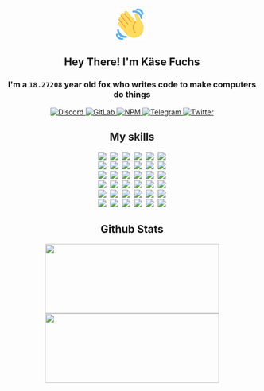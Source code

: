 <div><p align=center><img src=./resources/images/wave.gif width=64px height=64px></p><h2 align=center>Hey There! I'm Käse Fuchs</h2><h3 align=center>I'm a <code>18.27208</code> year old fox who writes code to make computers do things</h3><p align=center><a href=https://discord.com/users/507526681125322772><img alt=Discord src="https://img.shields.io/badge/Discord-5865F2?logo=discord&logoColor=white&style=flat-square#0735b74bf8c978e3d83945194a0ed38f"> </a><a href=https://gitlab.com/kasefuchs><img alt=GitLab src="https://img.shields.io/badge/GitLab-330F63?logo=gitlab&logoColor=white&style=flat-square#0735b74bf8c978e3d83945194a0ed38f"> </a><a href=https://npmjs.com/~kasefuchs><img alt=NPM src="https://img.shields.io/badge/NPM-CB3837?logo=npm&logoColor=white&style=flat-square#0735b74bf8c978e3d83945194a0ed38f"> </a><a href=https://t.me/kasefuchs><img alt=Telegram src="https://img.shields.io/badge/Telegram-2CA5E0?logo=telegram&logoColor=white&style=flat-square#0735b74bf8c978e3d83945194a0ed38f"> </a><a href=https://twitter.com/kasefuchs><img alt=Twitter src="https://img.shields.io/badge/Twitter-1DA1F2?logo=twitter&logoColor=white&style=flat-square#0735b74bf8c978e3d83945194a0ed38f"></a></p><h2 align=center>My skills</h2><p align=center><a href=https://aws.amazon.com/ ><picture><source srcset="https://skillicons.dev/icons?i=aws&theme=dark#0735b74bf8c978e3d83945194a0ed38f" media="(prefers-color-scheme: dark)"><source srcset="https://skillicons.dev/icons?i=aws&theme=light#0735b74bf8c978e3d83945194a0ed38f" media="(prefers-color-scheme: light), (prefers-color-scheme: no-preference)"><img src="https://skillicons.dev/icons?i=aws&theme=light#0735b74bf8c978e3d83945194a0ed38f"></picture></a>&nbsp;&nbsp;<a href=https://en.wikipedia.org/wiki/Bash_(Unix_shell)><picture><source srcset="https://skillicons.dev/icons?i=bash&theme=dark#0735b74bf8c978e3d83945194a0ed38f" media="(prefers-color-scheme: dark)"><source srcset="https://skillicons.dev/icons?i=bash&theme=light#0735b74bf8c978e3d83945194a0ed38f" media="(prefers-color-scheme: light), (prefers-color-scheme: no-preference)"><img src="https://skillicons.dev/icons?i=bash&theme=light#0735b74bf8c978e3d83945194a0ed38f"></picture></a>&nbsp;&nbsp;<a href=https://discord.com/developers/docs><picture><source srcset="https://skillicons.dev/icons?i=bots&theme=dark#0735b74bf8c978e3d83945194a0ed38f" media="(prefers-color-scheme: dark)"><source srcset="https://skillicons.dev/icons?i=bots&theme=light#0735b74bf8c978e3d83945194a0ed38f" media="(prefers-color-scheme: light), (prefers-color-scheme: no-preference)"><img src="https://skillicons.dev/icons?i=bots&theme=light#0735b74bf8c978e3d83945194a0ed38f"></picture></a>&nbsp;&nbsp;<a href=https://www.cloudflare.com/ ><picture><source srcset="https://skillicons.dev/icons?i=cloudflare&theme=dark#0735b74bf8c978e3d83945194a0ed38f" media="(prefers-color-scheme: dark)"><source srcset="https://skillicons.dev/icons?i=cloudflare&theme=light#0735b74bf8c978e3d83945194a0ed38f" media="(prefers-color-scheme: light), (prefers-color-scheme: no-preference)"><img src="https://skillicons.dev/icons?i=cloudflare&theme=light#0735b74bf8c978e3d83945194a0ed38f"></picture></a>&nbsp;&nbsp;<a href=https://en.wikipedia.org/wiki/CSS><picture><source srcset="https://skillicons.dev/icons?i=css&theme=dark#0735b74bf8c978e3d83945194a0ed38f" media="(prefers-color-scheme: dark)"><source srcset="https://skillicons.dev/icons?i=css&theme=light#0735b74bf8c978e3d83945194a0ed38f" media="(prefers-color-scheme: light), (prefers-color-scheme: no-preference)"><img src="https://skillicons.dev/icons?i=css&theme=light#0735b74bf8c978e3d83945194a0ed38f"></picture></a>&nbsp;&nbsp;<a href=https://www.docker.com/ ><picture><source srcset="https://skillicons.dev/icons?i=docker&theme=dark#0735b74bf8c978e3d83945194a0ed38f" media="(prefers-color-scheme: dark)"><source srcset="https://skillicons.dev/icons?i=docker&theme=light#0735b74bf8c978e3d83945194a0ed38f" media="(prefers-color-scheme: light), (prefers-color-scheme: no-preference)"><img src="https://skillicons.dev/icons?i=docker&theme=light#0735b74bf8c978e3d83945194a0ed38f"></picture></a><br><a href=https://www.electronjs.org/ ><picture><source srcset="https://skillicons.dev/icons?i=electron&theme=dark#0735b74bf8c978e3d83945194a0ed38f" media="(prefers-color-scheme: dark)"><source srcset="https://skillicons.dev/icons?i=electron&theme=light#0735b74bf8c978e3d83945194a0ed38f" media="(prefers-color-scheme: light), (prefers-color-scheme: no-preference)"><img src="https://skillicons.dev/icons?i=electron&theme=light#0735b74bf8c978e3d83945194a0ed38f"></picture></a>&nbsp;&nbsp;<a href=https://expressjs.com/ ><picture><source srcset="https://skillicons.dev/icons?i=express&theme=dark#0735b74bf8c978e3d83945194a0ed38f" media="(prefers-color-scheme: dark)"><source srcset="https://skillicons.dev/icons?i=express&theme=light#0735b74bf8c978e3d83945194a0ed38f" media="(prefers-color-scheme: light), (prefers-color-scheme: no-preference)"><img src="https://skillicons.dev/icons?i=express&theme=light#0735b74bf8c978e3d83945194a0ed38f"></picture></a>&nbsp;&nbsp;<a href=https://www.figma.com/ ><picture><source srcset="https://skillicons.dev/icons?i=figma&theme=dark#0735b74bf8c978e3d83945194a0ed38f" media="(prefers-color-scheme: dark)"><source srcset="https://skillicons.dev/icons?i=figma&theme=light#0735b74bf8c978e3d83945194a0ed38f" media="(prefers-color-scheme: light), (prefers-color-scheme: no-preference)"><img src="https://skillicons.dev/icons?i=figma&theme=light#0735b74bf8c978e3d83945194a0ed38f"></picture></a>&nbsp;&nbsp;<a href=https://firebase.google.com/ ><picture><source srcset="https://skillicons.dev/icons?i=firebase&theme=dark#0735b74bf8c978e3d83945194a0ed38f" media="(prefers-color-scheme: dark)"><source srcset="https://skillicons.dev/icons?i=firebase&theme=light#0735b74bf8c978e3d83945194a0ed38f" media="(prefers-color-scheme: light), (prefers-color-scheme: no-preference)"><img src="https://skillicons.dev/icons?i=firebase&theme=light#0735b74bf8c978e3d83945194a0ed38f"></picture></a>&nbsp;&nbsp;<a href=https://flask.palletsprojects.com/ ><picture><source srcset="https://skillicons.dev/icons?i=flask&theme=dark#0735b74bf8c978e3d83945194a0ed38f" media="(prefers-color-scheme: dark)"><source srcset="https://skillicons.dev/icons?i=flask&theme=light#0735b74bf8c978e3d83945194a0ed38f" media="(prefers-color-scheme: light), (prefers-color-scheme: no-preference)"><img src="https://skillicons.dev/icons?i=flask&theme=light#0735b74bf8c978e3d83945194a0ed38f"></picture></a>&nbsp;&nbsp;<a href=https://cloud.google.com/ ><picture><source srcset="https://skillicons.dev/icons?i=gcp&theme=dark#0735b74bf8c978e3d83945194a0ed38f" media="(prefers-color-scheme: dark)"><source srcset="https://skillicons.dev/icons?i=gcp&theme=light#0735b74bf8c978e3d83945194a0ed38f" media="(prefers-color-scheme: light), (prefers-color-scheme: no-preference)"><img src="https://skillicons.dev/icons?i=gcp&theme=light#0735b74bf8c978e3d83945194a0ed38f"></picture></a><br><a href=https://git-scm.com/ ><picture><source srcset="https://skillicons.dev/icons?i=git&theme=dark#0735b74bf8c978e3d83945194a0ed38f" media="(prefers-color-scheme: dark)"><source srcset="https://skillicons.dev/icons?i=git&theme=light#0735b74bf8c978e3d83945194a0ed38f" media="(prefers-color-scheme: light), (prefers-color-scheme: no-preference)"><img src="https://skillicons.dev/icons?i=git&theme=light#0735b74bf8c978e3d83945194a0ed38f"></picture></a>&nbsp;&nbsp;<a href=https://github.com/ ><picture><source srcset="https://skillicons.dev/icons?i=github&theme=dark#0735b74bf8c978e3d83945194a0ed38f" media="(prefers-color-scheme: dark)"><source srcset="https://skillicons.dev/icons?i=github&theme=light#0735b74bf8c978e3d83945194a0ed38f" media="(prefers-color-scheme: light), (prefers-color-scheme: no-preference)"><img src="https://skillicons.dev/icons?i=github&theme=light#0735b74bf8c978e3d83945194a0ed38f"></picture></a>&nbsp;&nbsp;<a href=https://gitlab.com/ ><picture><source srcset="https://skillicons.dev/icons?i=gitlab&theme=dark#0735b74bf8c978e3d83945194a0ed38f" media="(prefers-color-scheme: dark)"><source srcset="https://skillicons.dev/icons?i=gitlab&theme=light#0735b74bf8c978e3d83945194a0ed38f" media="(prefers-color-scheme: light), (prefers-color-scheme: no-preference)"><img src="https://skillicons.dev/icons?i=gitlab&theme=light#0735b74bf8c978e3d83945194a0ed38f"></picture></a>&nbsp;&nbsp;<a href=https://www.heroku.com/ ><picture><source srcset="https://skillicons.dev/icons?i=heroku&theme=dark#0735b74bf8c978e3d83945194a0ed38f" media="(prefers-color-scheme: dark)"><source srcset="https://skillicons.dev/icons?i=heroku&theme=light#0735b74bf8c978e3d83945194a0ed38f" media="(prefers-color-scheme: light), (prefers-color-scheme: no-preference)"><img src="https://skillicons.dev/icons?i=heroku&theme=light#0735b74bf8c978e3d83945194a0ed38f"></picture></a>&nbsp;&nbsp;<a href=https://en.wikipedia.org/wiki/HTML><picture><source srcset="https://skillicons.dev/icons?i=html&theme=dark#0735b74bf8c978e3d83945194a0ed38f" media="(prefers-color-scheme: dark)"><source srcset="https://skillicons.dev/icons?i=html&theme=light#0735b74bf8c978e3d83945194a0ed38f" media="(prefers-color-scheme: light), (prefers-color-scheme: no-preference)"><img src="https://skillicons.dev/icons?i=html&theme=light#0735b74bf8c978e3d83945194a0ed38f"></picture></a>&nbsp;&nbsp;<a href=https://en.wikipedia.org/wiki/JavaScript><picture><source srcset="https://skillicons.dev/icons?i=js&theme=dark#0735b74bf8c978e3d83945194a0ed38f" media="(prefers-color-scheme: dark)"><source srcset="https://skillicons.dev/icons?i=js&theme=light#0735b74bf8c978e3d83945194a0ed38f" media="(prefers-color-scheme: light), (prefers-color-scheme: no-preference)"><img src="https://skillicons.dev/icons?i=js&theme=light#0735b74bf8c978e3d83945194a0ed38f"></picture></a><br><a href=https://en.wikipedia.org/wiki/Linux><picture><source srcset="https://skillicons.dev/icons?i=linux&theme=dark#0735b74bf8c978e3d83945194a0ed38f" media="(prefers-color-scheme: dark)"><source srcset="https://skillicons.dev/icons?i=linux&theme=light#0735b74bf8c978e3d83945194a0ed38f" media="(prefers-color-scheme: light), (prefers-color-scheme: no-preference)"><img src="https://skillicons.dev/icons?i=linux&theme=light#0735b74bf8c978e3d83945194a0ed38f"></picture></a>&nbsp;&nbsp;<a href=https://mui.com/ ><picture><source srcset="https://skillicons.dev/icons?i=materialui&theme=dark#0735b74bf8c978e3d83945194a0ed38f" media="(prefers-color-scheme: dark)"><source srcset="https://skillicons.dev/icons?i=materialui&theme=light#0735b74bf8c978e3d83945194a0ed38f" media="(prefers-color-scheme: light), (prefers-color-scheme: no-preference)"><img src="https://skillicons.dev/icons?i=materialui&theme=light#0735b74bf8c978e3d83945194a0ed38f"></picture></a>&nbsp;&nbsp;<a href=https://en.wikipedia.org/wiki/Markdown><picture><source srcset="https://skillicons.dev/icons?i=md&theme=dark#0735b74bf8c978e3d83945194a0ed38f" media="(prefers-color-scheme: dark)"><source srcset="https://skillicons.dev/icons?i=md&theme=light#0735b74bf8c978e3d83945194a0ed38f" media="(prefers-color-scheme: light), (prefers-color-scheme: no-preference)"><img src="https://skillicons.dev/icons?i=md&theme=light#0735b74bf8c978e3d83945194a0ed38f"></picture></a>&nbsp;&nbsp;<a href=https://www.mongodb.com/ ><picture><source srcset="https://skillicons.dev/icons?i=mongodb&theme=dark#0735b74bf8c978e3d83945194a0ed38f" media="(prefers-color-scheme: dark)"><source srcset="https://skillicons.dev/icons?i=mongodb&theme=light#0735b74bf8c978e3d83945194a0ed38f" media="(prefers-color-scheme: light), (prefers-color-scheme: no-preference)"><img src="https://skillicons.dev/icons?i=mongodb&theme=light#0735b74bf8c978e3d83945194a0ed38f"></picture></a>&nbsp;&nbsp;<a href=https://www.mysql.com/ ><picture><source srcset="https://skillicons.dev/icons?i=mysql&theme=dark#0735b74bf8c978e3d83945194a0ed38f" media="(prefers-color-scheme: dark)"><source srcset="https://skillicons.dev/icons?i=mysql&theme=light#0735b74bf8c978e3d83945194a0ed38f" media="(prefers-color-scheme: light), (prefers-color-scheme: no-preference)"><img src="https://skillicons.dev/icons?i=mysql&theme=light#0735b74bf8c978e3d83945194a0ed38f"></picture></a>&nbsp;&nbsp;<a href=https://nextjs.org/ ><picture><source srcset="https://skillicons.dev/icons?i=nextjs&theme=dark#0735b74bf8c978e3d83945194a0ed38f" media="(prefers-color-scheme: dark)"><source srcset="https://skillicons.dev/icons?i=nextjs&theme=light#0735b74bf8c978e3d83945194a0ed38f" media="(prefers-color-scheme: light), (prefers-color-scheme: no-preference)"><img src="https://skillicons.dev/icons?i=nextjs&theme=light#0735b74bf8c978e3d83945194a0ed38f"></picture></a><br><a href=https://nodejs.org/en/ ><picture><source srcset="https://skillicons.dev/icons?i=nodejs&theme=dark#0735b74bf8c978e3d83945194a0ed38f" media="(prefers-color-scheme: dark)"><source srcset="https://skillicons.dev/icons?i=nodejs&theme=light#0735b74bf8c978e3d83945194a0ed38f" media="(prefers-color-scheme: light), (prefers-color-scheme: no-preference)"><img src="https://skillicons.dev/icons?i=nodejs&theme=light#0735b74bf8c978e3d83945194a0ed38f"></picture></a>&nbsp;&nbsp;<a href=https://www.postgresql.org/ ><picture><source srcset="https://skillicons.dev/icons?i=postgres&theme=dark#0735b74bf8c978e3d83945194a0ed38f" media="(prefers-color-scheme: dark)"><source srcset="https://skillicons.dev/icons?i=postgres&theme=light#0735b74bf8c978e3d83945194a0ed38f" media="(prefers-color-scheme: light), (prefers-color-scheme: no-preference)"><img src="https://skillicons.dev/icons?i=postgres&theme=light#0735b74bf8c978e3d83945194a0ed38f"></picture></a>&nbsp;&nbsp;<a href=https://learn.microsoft.com/en-us/powershell/ ><picture><source srcset="https://skillicons.dev/icons?i=powershell&theme=dark#0735b74bf8c978e3d83945194a0ed38f" media="(prefers-color-scheme: dark)"><source srcset="https://skillicons.dev/icons?i=powershell&theme=light#0735b74bf8c978e3d83945194a0ed38f" media="(prefers-color-scheme: light), (prefers-color-scheme: no-preference)"><img src="https://skillicons.dev/icons?i=powershell&theme=light#0735b74bf8c978e3d83945194a0ed38f"></picture></a>&nbsp;&nbsp;<a href=https://www.python.org/ ><picture><source srcset="https://skillicons.dev/icons?i=py&theme=dark#0735b74bf8c978e3d83945194a0ed38f" media="(prefers-color-scheme: dark)"><source srcset="https://skillicons.dev/icons?i=py&theme=light#0735b74bf8c978e3d83945194a0ed38f" media="(prefers-color-scheme: light), (prefers-color-scheme: no-preference)"><img src="https://skillicons.dev/icons?i=py&theme=light#0735b74bf8c978e3d83945194a0ed38f"></picture></a>&nbsp;&nbsp;<a href=https://www.raspberrypi.org/ ><picture><source srcset="https://skillicons.dev/icons?i=raspberrypi&theme=dark#0735b74bf8c978e3d83945194a0ed38f" media="(prefers-color-scheme: dark)"><source srcset="https://skillicons.dev/icons?i=raspberrypi&theme=light#0735b74bf8c978e3d83945194a0ed38f" media="(prefers-color-scheme: light), (prefers-color-scheme: no-preference)"><img src="https://skillicons.dev/icons?i=raspberrypi&theme=light#0735b74bf8c978e3d83945194a0ed38f"></picture></a>&nbsp;&nbsp;<a href=https://reactjs.org/ ><picture><source srcset="https://skillicons.dev/icons?i=react&theme=dark#0735b74bf8c978e3d83945194a0ed38f" media="(prefers-color-scheme: dark)"><source srcset="https://skillicons.dev/icons?i=react&theme=light#0735b74bf8c978e3d83945194a0ed38f" media="(prefers-color-scheme: light), (prefers-color-scheme: no-preference)"><img src="https://skillicons.dev/icons?i=react&theme=light#0735b74bf8c978e3d83945194a0ed38f"></picture></a><br><a href=https://redux.js.org/ ><picture><source srcset="https://skillicons.dev/icons?i=redux&theme=dark#0735b74bf8c978e3d83945194a0ed38f" media="(prefers-color-scheme: dark)"><source srcset="https://skillicons.dev/icons?i=redux&theme=light#0735b74bf8c978e3d83945194a0ed38f" media="(prefers-color-scheme: light), (prefers-color-scheme: no-preference)"><img src="https://skillicons.dev/icons?i=redux&theme=light#0735b74bf8c978e3d83945194a0ed38f"></picture></a>&nbsp;&nbsp;<a href=https://en.wikipedia.org/wiki/Regular_expression><picture><source srcset="https://skillicons.dev/icons?i=regex&theme=dark#0735b74bf8c978e3d83945194a0ed38f" media="(prefers-color-scheme: dark)"><source srcset="https://skillicons.dev/icons?i=regex&theme=light#0735b74bf8c978e3d83945194a0ed38f" media="(prefers-color-scheme: light), (prefers-color-scheme: no-preference)"><img src="https://skillicons.dev/icons?i=regex&theme=light#0735b74bf8c978e3d83945194a0ed38f"></picture></a>&nbsp;&nbsp;<a href=https://en.wikipedia.org/wiki/Sass_(stylesheet_language)><picture><source srcset="https://skillicons.dev/icons?i=sass&theme=dark#0735b74bf8c978e3d83945194a0ed38f" media="(prefers-color-scheme: dark)"><source srcset="https://skillicons.dev/icons?i=sass&theme=light#0735b74bf8c978e3d83945194a0ed38f" media="(prefers-color-scheme: light), (prefers-color-scheme: no-preference)"><img src="https://skillicons.dev/icons?i=sass&theme=light#0735b74bf8c978e3d83945194a0ed38f"></picture></a>&nbsp;&nbsp;<a href=https://www.typescriptlang.org/ ><picture><source srcset="https://skillicons.dev/icons?i=ts&theme=dark#0735b74bf8c978e3d83945194a0ed38f" media="(prefers-color-scheme: dark)"><source srcset="https://skillicons.dev/icons?i=ts&theme=light#0735b74bf8c978e3d83945194a0ed38f" media="(prefers-color-scheme: light), (prefers-color-scheme: no-preference)"><img src="https://skillicons.dev/icons?i=ts&theme=light#0735b74bf8c978e3d83945194a0ed38f"></picture></a>&nbsp;&nbsp;<a href=https://unity.com/ ><picture><source srcset="https://skillicons.dev/icons?i=unity&theme=dark#0735b74bf8c978e3d83945194a0ed38f" media="(prefers-color-scheme: dark)"><source srcset="https://skillicons.dev/icons?i=unity&theme=light#0735b74bf8c978e3d83945194a0ed38f" media="(prefers-color-scheme: light), (prefers-color-scheme: no-preference)"><img src="https://skillicons.dev/icons?i=unity&theme=light#0735b74bf8c978e3d83945194a0ed38f"></picture></a>&nbsp;&nbsp;<a href=https://workers.cloudflare.com/ ><picture><source srcset="https://skillicons.dev/icons?i=workers&theme=dark#0735b74bf8c978e3d83945194a0ed38f" media="(prefers-color-scheme: dark)"><source srcset="https://skillicons.dev/icons?i=workers&theme=light#0735b74bf8c978e3d83945194a0ed38f" media="(prefers-color-scheme: light), (prefers-color-scheme: no-preference)"><img src="https://skillicons.dev/icons?i=workers&theme=light#0735b74bf8c978e3d83945194a0ed38f"></picture></a><br></p><h2 align=center>Github Stats</h2><p align=center><picture><source srcset="https://github-readme-stats-kasefuchs.vercel.app/api/?count_private=true&hide_border=true&hide_rank=true&line_height=20&hide_title=true&username=Kasefuchs&theme=dark#0735b74bf8c978e3d83945194a0ed38f" media="(prefers-color-scheme: dark)"><source srcset="https://github-readme-stats-kasefuchs.vercel.app/api/?count_private=true&hide_border=true&hide_rank=true&line_height=20&hide_title=true&username=Kasefuchs&theme=light#0735b74bf8c978e3d83945194a0ed38f" media="(prefers-color-scheme: light), (prefers-color-scheme: no-preference)"><img align=middle width=350 height=140 src="https://github-readme-stats-kasefuchs.vercel.app/api/?count_private=true&hide_border=true&hide_rank=true&line_height=20&hide_title=true&username=Kasefuchs&theme=light#0735b74bf8c978e3d83945194a0ed38f"></picture><picture><source srcset="https://github-readme-stats-kasefuchs.vercel.app/api/top-langs/?count_private=true&hide_border=true&layout=compact&username=Kasefuchs&theme=dark#0735b74bf8c978e3d83945194a0ed38f" media="(prefers-color-scheme: dark)"><source srcset="https://github-readme-stats-kasefuchs.vercel.app/api/top-langs/?count_private=true&hide_border=true&layout=compact&username=Kasefuchs&theme=light#0735b74bf8c978e3d83945194a0ed38f" media="(prefers-color-scheme: light), (prefers-color-scheme: no-preference)"><img align=middle width=350 height=140 src="https://github-readme-stats-kasefuchs.vercel.app/api/top-langs/?count_private=true&hide_border=true&layout=compact&username=Kasefuchs&theme=light#0735b74bf8c978e3d83945194a0ed38f"></picture></p><img src="https://hit.yhype.me/github/profile?user_id=64592097#0735b74bf8c978e3d83945194a0ed38f" alt=""></div>